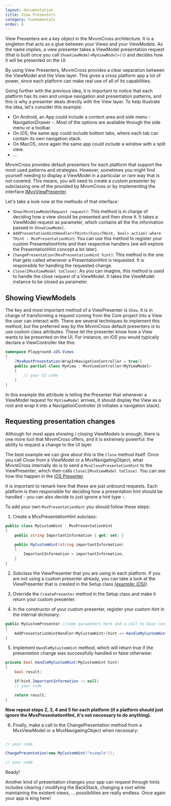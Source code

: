```yaml
---
layout: documentation
title: View Presenters
category: Fundamentals
order: 6
---
```


View Presenters are a key object in the MvvmCross architecture. It is a singleton that acts as a glue between your Views and your ViewModels. As the name implies, a view presenter takes a ViewModel presentation request (that is built once you call `ShowViewModel<MyViewModel>()`) and decides how it will be presented on the UI.

By using View Presenters, MvvmCross provides a clear separation between the ViewModel and the View layer. This gives a cross platform app a lot of power, since each platform can make real use of all of its capabilities.

Going further with the previous idea, it is important to notice that each platform has its own and unique navigation and presentation patterns, and this is why a presenter deals directly with the View layer. To help illustrate the idea, let's consider this example:

- On Android, an App could include a content area and side menu - NavigationDrawer -. Most of the options are available through the side menu or a toolbar.
- On iOS, the same app could include bottom tabs, where each tab can contain its own navigation stack.
- On MacOS, once again the same app could include a window with a split view.
- ...

MvvmCross provides default presenters for each platform that support the most used patterns and strategies. However, sometimes you might find yourself needing to display a ViewModel in a particular or rare way that is not covered. This means, you will need to create a custom presenter by subclassing one of the provided by MvvmCross or by implementing the interface [IMvxViewPresenter](https://github.com/MvvmCross/MvvmCross/blob/89eb738f36e600f6e9aa1555e2b4bb6484c553cb/MvvmCross/Core/Core/Views/IMvxViewPresenter.cs).

Let's take a look now at the methods of that interface:

- `Show(MvxViewModelRequest request)`: This method is in charge of deciding how a view should be presented and then show it. It takes a ViewModel request as parameter, which contains all the the information passed in `ShowViewModel`.
- `AddPresentationHintHandler<THint>(Func<THint, bool> action) where THint : MvxPresentationHint`: You can use this method to register your custom PresentationHints and their respective handlers (we will explore the PresentationHint concept a bit later).
- `ChangePresentation(MvxPresentationHint hint)`: This method is the one that gets called whenever a PresentationHint is requested. It is responsible for handling the requested change.
- `Close(IMvxViewModel toClose)`: As you can imagine, this method is used to handle the close request of a ViewModel. It takes the ViewModel instance to be closed as parameter.


## Showing ViewModels
The key and most important method of a ViewPresenter is `Show`. It is in charge of transforming a request coming from the _Core_ project into a View the user can interact with.
There are several techniques to implement this method, but the preferred way by the MvvmCross default presenters is to use custom class attributes. These let the presenter know how a View wants to be presented on the UI. For instance, on iOS you would typically declare a ViewController like this:

```c#
namespace Playground.iOS.Views
{
    [MvxRootPresentation(WrapInNavigationController = true)]
    public partial class MyView : MvxViewController<MyViewModel>
    {
        // your UI code
    }
}
```

In this example the attribute is telling the Presenter that whenever a ViewModel request for `MyViewModel` arrives, it should display the View as a root and wrap it into a NavigationController (it initiates a navigation stack).

## Requesting presentation changes
Although for most apps showing / closing ViewModels is enough, there is one more tool that MvvmCross offers, and it is extremely powerful: the ability to request a change to the UI layer.

The best example we can give about this is the `Close` method itself. Once you call Close from a ViewModel or a MvxNavigatingObject, what MvvmCross internally do is to send a `MvxClosePresentationHint` to the ViewPresenter, which then calls `Close(IMvxViewModel toClose)`. You can see how this happen in the [iOS Presenter](https://github.com/MvvmCross/MvvmCross/blob/b4ca1f492b996c9a836f494b7873033336ea83de/MvvmCross/iOS/iOS/Views/Presenters/MvxIosViewPresenter.cs#L67).

It is important to remark here that these are just unbound requests. Each platform is then responsible for deciding how a presentation hint should be handled - you can also decide to just ignore a hint type -.

To add your own `MvxPresentationHint` you should follow these steps:

1. Create a MvxPresentationHint subclass:

```c#
public class MyCustomHint : MvxPresentationHint
{
    public string ImportantInformation { get; set; }

    public MyCustomHint(string importantInformation)
    {
        ImportantInformation = importantInformation;
    }
}
```

2. Subclass the ViewPresenter that you are using in each platform. If you are not using a custom presenter already, you can take a look at the ViewPresenter that is created in the Setup class [(example: iOS)](https://github.com/MvvmCross/MvvmCross/blob/0bc56a0228c9a17b9a9660580d4e2fb905464b13/MvvmCross/iOS/iOS/Platform/MvxIosSetup.cs#L123)).

3. Override the `CreatePresenter` method in the Setup class and make it return your custom presenter.

4. In the constructor of your custom presenter, register your custom hint in the internal dictionary:
```c#
public MyCustomPresenter //some parameters here and a call to base constructor
{
    AddPresentationHintHandler<MyCustomHint>(hint => HandleMyCustomHint(hint));
}
```

5. Implement `HandleMyCustomHint` method, which will return true if the presentation change was successfully handled or false otherwise:

```c#
private bool HandleMyCustomHint(MyCustomHint hint)
{
    bool result;

    if(hint.ImportantInformation != null)
    // your code

    return result;
}
```

**Now repeat steps 2, 3, 4 and 5 for each platform (if a platform should just ignore the MvxPresentationHint, it's not necessary to do anything).**

6. Finally, make a call to the ChangePresentation method from a MvxViewModel or a MvxNavigatingObject when necessary:

```c#

// your code

ChangePresentation(new MyCustomHint("example"));

// your code
```

Ready!


Another kind of presentation changes your app can request through hints includes clearing / modifying the BackStack, changing a root while maintaining the existent views, ... possibilities are really endless. Once again your app is king here!
